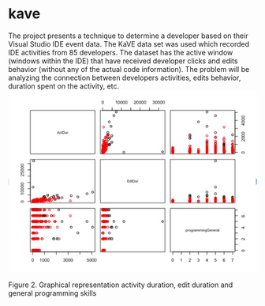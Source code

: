 # kave

The project presents a technique to determine a developer based on their Visual Studio IDE event data. The KaVE data set was used  which recorded IDE activities from 85 developers. The dataset has the active window (windows within the IDE) that have received developer clicks and edits behavior (without any of the actual code information). The problem will be analyzing the connection between developers activities, edits behavior, duration spent on the activity, etc.
![Screenshot](/images/feature.png)

Figure 2. Graphical representation  activity duration, edit duration and general programming skills
